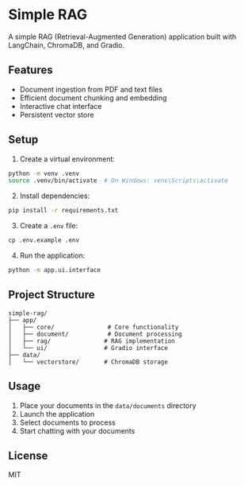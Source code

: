 # Simple RAG

A simple RAG (Retrieval-Augmented Generation) application built with LangChain, ChromaDB, and Gradio.

## Features

- Document ingestion from PDF and text files
- Efficient document chunking and embedding
- Interactive chat interface
- Persistent vector store

## Setup

1. Create a virtual environment:
```bash
python -m venv .venv
source .venv/bin/activate  # On Windows: venv\Scripts\activate
```

2. Install dependencies:
```bash
pip install -r requirements.txt
```

3. Create a `.env` file:
```bash
cp .env.example .env
```

4. Run the application:
```bash
python -m app.ui.interface
```

## Project Structure

```
simple-rag/
├── app/
│   ├── core/               # Core functionality
│   ├── document/           # Document processing
│   ├── rag/               # RAG implementation
│   └── ui/                # Gradio interface
├── data/
│   └── vectorstore/       # ChromaDB storage
```

## Usage

1. Place your documents in the `data/documents` directory
2. Launch the application
3. Select documents to process
4. Start chatting with your documents

## License

MIT 